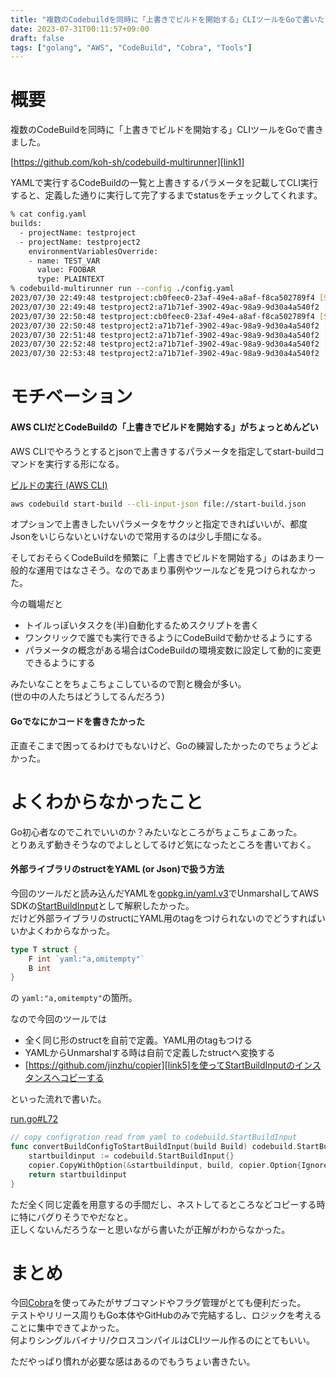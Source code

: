```yaml
---
title: "複数のCodebuildを同時に「上書きでビルドを開始する」CLIツールをGoで書いた"
date: 2023-07-31T00:11:57+09:00
draft: false
tags: ["golang", "AWS", "CodeBuild", "Cobra", "Tools"]
---
```


# 概要

複数のCodeBuildを同時に「上書きでビルドを開始する」CLIツールをGoで書きました。

[https://github.com/koh-sh/codebuild-multirunner][link1]

YAMLで実行するCodeBuildの一覧と上書きするパラメータを記載してCLI実行すると、定義した通りに実行して完了するまでstatusをチェックしてくれます。

```bash
% cat config.yaml
builds:
  - projectName: testproject
  - projectName: testproject2
    environmentVariablesOverride:
    - name: TEST_VAR
      value: FOOBAR
      type: PLAINTEXT
% codebuild-multirunner run --config ./config.yaml
2023/07/30 22:49:48 testproject:cb0feec0-23af-49e4-a8af-f8ca502789f4 [STARTED]
2023/07/30 22:49:48 testproject2:a71b71ef-3902-49ac-98a9-9d30a4a540f2 [STARTED]
2023/07/30 22:50:48 testproject:cb0feec0-23af-49e4-a8af-f8ca502789f4 [SUCCEEDED]
2023/07/30 22:50:48 testproject2:a71b71ef-3902-49ac-98a9-9d30a4a540f2 [IN_PROGRESS]
2023/07/30 22:51:48 testproject2:a71b71ef-3902-49ac-98a9-9d30a4a540f2 [IN_PROGRESS]
2023/07/30 22:52:48 testproject2:a71b71ef-3902-49ac-98a9-9d30a4a540f2 [IN_PROGRESS]
2023/07/30 22:53:48 testproject2:a71b71ef-3902-49ac-98a9-9d30a4a540f2 [FAILED]
```

# モチベーション

#### AWS CLIだとCodeBuildの「上書きでビルドを開始する」がちょっとめんどい

AWS CLIでやろうとするとjsonで上書きするパラメータを指定してstart-buildコマンドを実行する形になる。

[ビルドの実行 (AWS CLI)][link2]

```bash
aws codebuild start-build --cli-input-json file://start-build.json
```

オプションで上書きしたいパラメータをサクッと指定できればいいが、都度Jsonをいじらないといけないので常用するのは少し手間になる。

そしておそらくCodeBuildを頻繁に「上書きでビルドを開始する」のはあまり一般的な運用ではなさそう。なのであまり事例やツールなどを見つけられなかった。

今の職場だと

- トイルっぽいタスクを(半)自動化するためスクリプトを書く
- ワンクリックで誰でも実行できるようにCodeBuildで動かせるようにする
- パラメータの概念がある場合はCodeBuildの環境変数に設定して動的に変更できるようにする

みたいなことをちょこちょこしているので割と機会が多い。  
(世の中の人たちはどうしてるんだろう)

#### Goでなにかコードを書きたかった

正直そこまで困ってるわけでもないけど、Goの練習したかったのでちょうどよかった。

# よくわからなかったこと

Go初心者なのでこれでいいのか？みたいなところがちょこちょこあった。  
とりあえず動きそうなのでよしとしてるけど気になったところを書いておく。

#### 外部ライブラリのstructをYAML (or Json)で扱う方法

今回のツールだと読み込んだYAMLを[gopkg.in/yaml.v3][link3]でUnmarshalしてAWS SDKの[StartBuildInput][link4]として解釈したかった。  
だけど外部ライブラリのstructにYAML用のtagをつけられないのでどうすればいいかよくわからなかった。

```go
type T struct {
    F int `yaml:"a,omitempty"`
    B int
}
```

の `yaml:"a,omitempty"`の箇所。

なので今回のツールでは

- 全く同じ形のstructを自前で定義。YAML用のtagもつける
- YAMLからUnmarshalする時は自前で定義したstructへ変換する
- [https://github.com/jinzhu/copier][link5]を使ってStartBuildInputのインスタンスへコピーする

といった流れで書いた。

[run.go#L72][link6]

```go
// copy configration read from yaml to codebuild.StartBuildInput
func convertBuildConfigToStartBuildInput(build Build) codebuild.StartBuildInput {
	startbuildinput := codebuild.StartBuildInput{}
	copier.CopyWithOption(&startbuildinput, build, copier.Option{IgnoreEmpty: true, DeepCopy: true})
	return startbuildinput
}
```

ただ全く同じ定義を用意するの手間だし、ネストしてるところなどコピーする時に特にバグりそうでやだなと。  
正しくないんだろうなーと思いながら書いたが正解がわからなかった。

# まとめ

今回[Cobra][link7]を使ってみたがサブコマンドやフラグ管理がとても便利だった。  
テストやリリース周りもGo本体やGitHubのみで完結するし、ロジックを考えることに集中できてよかった。  
何よりシングルバイナリ/クロスコンパイルはCLIツール作るのにとてもいい。

ただやっぱり慣れが必要な感はあるのでもうちょい書きたい。  

[link1]: https://github.com/koh-sh/codebuild-multirunner
[link2]: https://docs.aws.amazon.com/ja_jp/codebuild/latest/userguide/run-build-cli.html
[link3]: https://gopkg.in/yaml.v3
[link4]: https://pkg.go.dev/github.com/aws/aws-sdk-go-v2/service/codebuild#StartBuildInput
[link5]: https://github.com/jinzhu/copier
[link6]: https://github.com/koh-sh/codebuild-multirunner/blob/main/cmd/run.go#L72
[link7]: https://github.com/spf13/cobra
